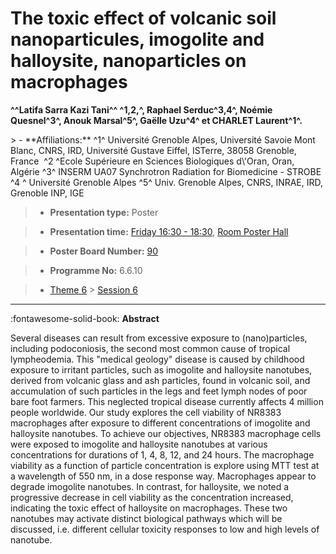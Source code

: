 # The toxic effect of volcanic soil nanoparticules, imogolite and halloysite, nanoparticles on macrophages

**^^Latifa Sarra Kazi Tani^^ ^1,2,^, Raphael Serduc^3,4^, Noémie Quesnel^3^, Anouk Marsal^5^, Gaëlle Uzu^4^ et CHARLET Laurent^1^.**

<!-- more -->> - **Affiliations:** ^1^ Université Grenoble Alpes, Université Savoie Mont Blanc, CNRS, IRD, Université Gustave Eiffel, ISTerre, 38058 Grenoble, France  ^2 ^Ecole Supérieure en Sciences Biologiques d\'Oran, Oran, Algérie ^3^ INSERM UA07 Synchrotron Radiation for Biomedicine - STROBE ^4 ^ Université Grenoble Alpes ^5^ Univ. Grenoble Alpes, CNRS, INRAE, IRD, Grenoble INP, IGE

> - **Presentation type:** Poster

> - **Presentation time:** [Friday 16:30 - 18:30](../sessions_comparison.md#__tabbed_4_6), [Room Poster Hall](../maps_venue.md#__tabbed_1_1)

> - **Poster Board Number:** [90](../map_poster_boards.md#friday)

> - **Programme No:** 6.6.10

> - [Theme 6](../theme6.md) > [Session 6](../sessions/session-6-6.md)

--- 

:fontawesome-solid-book: **Abstract**

Several diseases can result from excessive exposure to (nano)particles, including podoconiosis, the second most common cause of tropical lympheodemia. This "medical geology" disease is caused by childhood exposure to irritant particles, such as imogolite and halloysite nanotubes, derived from volcanic glass and ash particles, found in volcanic soil, and accumulation of such particles in the legs and feet lymph nodes of poor bare foot farmers. This neglected tropical disease currently affects 4 million people worldwide. Our study explores the cell viability of NR8383 macrophages after exposure to different concentrations of imogolite and halloysite nanotubes. To achieve our objectives, NR8383 macrophage cells were exposed to imogolite and halloysite nanotubes at various concentrations for durations of 1, 4, 8, 12, and 24 hours. The macrophage viability as a function of particle concentration is explore using MTT test at a wavelength of 550 nm, in a dose response way. Macrophages appear to degrade imogolite nanotubes. In contrast, for halloysite, we noted a progressive decrease in cell viability as the concentration increased, indicating the toxic effect of halloysite on macrophages. These two nanotubes may activate distinct biological pathways which will be discussed, i.e. different cellular toxicity responses to low and high levels of nanotube.

